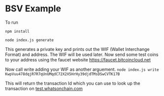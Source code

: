 # BSV Example

To run

`npm install`

`node index.js generate`

This generates a private key and prints out the WIF (Wallet Interchange Format) and address.
The WIF will be used later. Now send some test coins to your address using the faucet website https://faucet.bitcoincloud.net

Now call write adding your WIF as another arguement.
`node index.js write KwpVuu478dqjR7R7qUnUMqdC72X2X5HrHy39djdTMsDSwCVTK17B`

This will return the transaction Id which you can use to look up the transaction on [test.whatsonchain.com](https://test.whatsonchain.com/)